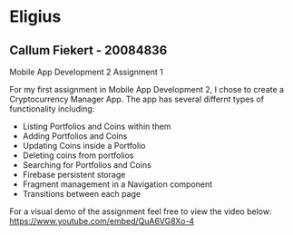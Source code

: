# Eligius

## Callum Fiekert - 20084836
Mobile App Development 2 Assignment 1

For my first assignment in Mobile App Development 2, I chose to create a Cryptocurrency Manager App.
The app has several differnt types of functionality including:

* Listing Portfolios and Coins within them
* Adding Portfolios and Coins
* Updating Coins inside a Portfolio
* Deleting coins from portfolios
* Searching for Portfolios and Coins
* Firebase persistent storage
* Fragment management in a Navigation component
* Transitions between each page

For a visual demo of the assignment feel free to view the video below:
https://www.youtube.com/embed/QuA6VG8Xo-4
